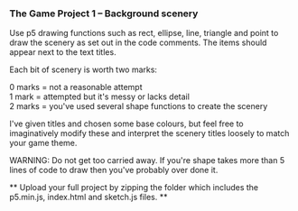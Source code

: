 ### The Game Project 1 – Background scenery ###

Use p5 drawing functions such as rect, ellipse, line, triangle and
point to draw the scenery as set out in the code comments. The items
should appear next to the text titles.

Each bit of scenery is worth two marks:

0 marks = not a reasonable attempt  
1 mark = attempted but it's messy or lacks detail  
2 marks = you've used several shape functions to create the scenery

I've given titles and chosen some base colours, but feel free to
imaginatively modify these and interpret the scenery titles loosely to
match your game theme.

WARNING: Do not get too carried away. If you're shape takes more than 5 lines
of code to draw then you've probably over done it.

** Upload your full project by zipping the folder which includes the p5.min.js, index.html and sketch.js files.  **
